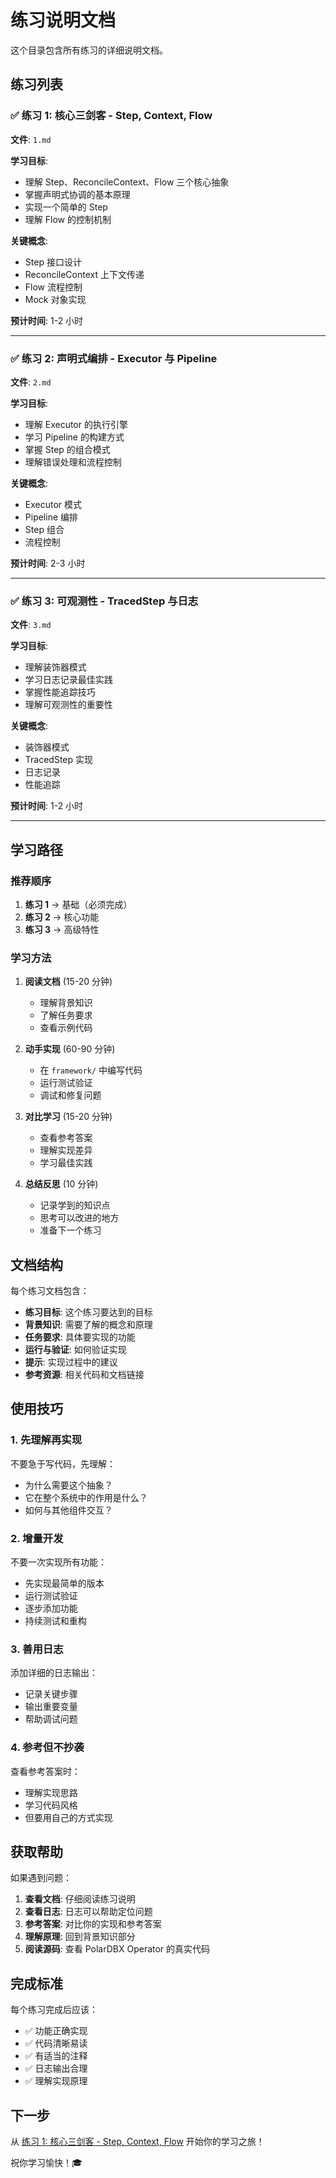 # 练习说明文档

这个目录包含所有练习的详细说明文档。

## 练习列表

### ✅ 练习 1: 核心三剑客 - Step, Context, Flow

**文件**: `1.md`

**学习目标**:
- 理解 Step、ReconcileContext、Flow 三个核心抽象
- 掌握声明式协调的基本原理
- 实现一个简单的 Step
- 理解 Flow 的控制机制

**关键概念**:
- Step 接口设计
- ReconcileContext 上下文传递
- Flow 流程控制
- Mock 对象实现

**预计时间**: 1-2 小时

---

### ✅ 练习 2: 声明式编排 - Executor 与 Pipeline

**文件**: `2.md`

**学习目标**:
- 理解 Executor 的执行引擎
- 学习 Pipeline 的构建方式
- 掌握 Step 的组合模式
- 理解错误处理和流程控制

**关键概念**:
- Executor 模式
- Pipeline 编排
- Step 组合
- 流程控制

**预计时间**: 2-3 小时

---

### ✅ 练习 3: 可观测性 - TracedStep 与日志

**文件**: `3.md`

**学习目标**:
- 理解装饰器模式
- 学习日志记录最佳实践
- 掌握性能追踪技巧
- 理解可观测性的重要性

**关键概念**:
- 装饰器模式
- TracedStep 实现
- 日志记录
- 性能追踪

**预计时间**: 1-2 小时

---

## 学习路径

### 推荐顺序

1. **练习 1** → 基础（必须完成）
2. **练习 2** → 核心功能
3. **练习 3** → 高级特性

### 学习方法

1. **阅读文档** (15-20 分钟)
   - 理解背景知识
   - 了解任务要求
   - 查看示例代码

2. **动手实现** (60-90 分钟)
   - 在 `framework/` 中编写代码
   - 运行测试验证
   - 调试和修复问题

3. **对比学习** (15-20 分钟)
   - 查看参考答案
   - 理解实现差异
   - 学习最佳实践

4. **总结反思** (10 分钟)
   - 记录学到的知识点
   - 思考可以改进的地方
   - 准备下一个练习

## 文档结构

每个练习文档包含：

- **练习目标**: 这个练习要达到的目标
- **背景知识**: 需要了解的概念和原理
- **任务要求**: 具体要实现的功能
- **运行与验证**: 如何验证实现
- **提示**: 实现过程中的建议
- **参考资源**: 相关代码和文档链接

## 使用技巧

### 1. 先理解再实现

不要急于写代码，先理解：
- 为什么需要这个抽象？
- 它在整个系统中的作用是什么？
- 如何与其他组件交互？

### 2. 增量开发

不要一次实现所有功能：
- 先实现最简单的版本
- 运行测试验证
- 逐步添加功能
- 持续测试和重构

### 3. 善用日志

添加详细的日志输出：
- 记录关键步骤
- 输出重要变量
- 帮助调试问题

### 4. 参考但不抄袭

查看参考答案时：
- 理解实现思路
- 学习代码风格
- 但要用自己的方式实现

## 获取帮助

如果遇到问题：

1. **查看文档**: 仔细阅读练习说明
2. **查看日志**: 日志可以帮助定位问题
3. **参考答案**: 对比你的实现和参考答案
4. **理解原理**: 回到背景知识部分
5. **阅读源码**: 查看 PolarDBX Operator 的真实代码

## 完成标准

每个练习完成后应该：

- ✅ 功能正确实现
- ✅ 代码清晰易读
- ✅ 有适当的注释
- ✅ 日志输出合理
- ✅ 理解实现原理

## 下一步

从 [练习 1: 核心三剑客 - Step, Context, Flow](./1.md) 开始你的学习之旅！

祝你学习愉快！🎓
